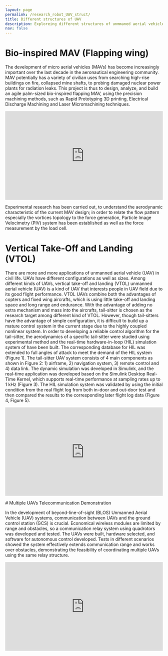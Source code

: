 ```yaml
---
layout: page
permalink: /research_robot_UAV_struct/
title: Different structures of UAV
description: Exploreing different structures of unmmaned aerial vehicles.
nav: false
---
```



# Bio-inspired MAV (Flapping wing)
The development of micro aerial vehicles (MAVs) has become increasingly important over the last decade in the aeronautical engineering community. MAV potentially has a variety of civilian uses from searching high-rise buildings on fire, collapsed mine shafts, to probing damaged nuclear power plants for radiation leaks. This project is thus to design, analyze, and build an agile palm-sized bio-inspired flapping MAV, using the precision machining methods, such as Rapid Prototyping 3D printing, Electrical Discharge Machining and Laser Micromachining techniques.

<div style="position: relative; padding-bottom: 56.25%; height: 0; overflow: hidden; max-width: 100%; background: #000;">
  <iframe style="position: absolute; top: 0; left: 0; width: 100%; height: 100%;" src="https://www.youtube.com/embed/oQox1c263HA" frameborder="0" allow="accelerometer; autoplay; encrypted-media; gyroscope; picture-in-picture" allowfullscreen></iframe>
</div>

Experimental research has been carried out, to understand the aerodynamic characteristic of the current MAV design; in order to relate the flow pattern especially the vortices topology to the force generation, Particle Image Velocimetry (PIV) system has been established as well as the force measurement by the load cell.

# Vertical Take-Off and Landing (VTOL)

There are more and more applications of unmanned aerial vehicle (UAV) in civil life. UAVs have different configurations as well as sizes. Among different kinds of UAVs, vertical take-off and landing (VTOL) unmanned aerial vehicle (UAV) is a kind of UAV that interests people in UAV field due to its good flight performance. VTOL UAVs combine both the advantages of copters and fixed wing aircrafts, which is using little take-off and landing space and long range and endurance. With the advantage of adding no extra mechanism and mass into the aircrafts, tail-sitter is chosen as the research target among different kind of VTOL. However, though tail-sitters have the advantage of simple configuration, it is difficult to build up a mature control system in the current stage due to the highly coupled nonlinear system. In order to developing a reliable control algorithm for the tail-sitter, the aerodynamics of a specific tail-sitter were studied using experimental method and the real-time hardware-in-loop (HIL) simulation system of have been built. The corresponding database for HIL was extended to full angles of attack to meet the demand of the HIL system (Figure 1). The tail-sitter UAV system consists of 4 main components as shown in Figure 2: 1) airframe, 2) navigation system, 3) remote control and 4) data link. The dynamic simulation was developed in Simulink, and the real-time application was developed based on the Simulink Desktop Real-Time Kernel, which supports real-time performance at sampling rates up to 1 kHz (Figure 3). The HIL simulation system was validated by using the initial condition from the real flight log from both in-door and out-door test and then compared the results to the corresponding later flight log data (Figure 4, Figure 5).

<div style="position: relative; padding-bottom: 56.25%; height: 0; overflow: hidden; max-width: 100%; background: #000;">
  <iframe style="position: absolute; top: 0; left: 0; width: 100%; height: 100%;" src="https://www.youtube.com/embed/kYevywwGgjQ?si=dmq0bKf38S1nNc7Y" frameborder="0" allow="accelerometer; autoplay; encrypted-media; gyroscope; picture-in-picture" allowfullscreen></iframe>
</div>

<p></p>
# Multiple UAVs Telecommunication Demonstration

In the development of beyond-line-of-sight (BLOS) Unmanned Aerial Vehicle (UAV) systems, communication between UAVs and the ground control station (GCS) is crucial. Economical wireless modules are limited by range and obstacles, so a communication relay system using quadrotors was developed and tested. The UAVs were built, hardware selected, and software for autonomous control developed. Tests in different scenarios showed the system effectively extends communication range and works over obstacles, demonstrating the feasibility of coordinating multiple UAVs using the same relay structure.


<div style="position: relative; width: 100%; padding-bottom: 56.25%; overflow: hidden; background: transparent;">
  <iframe
    style="position: absolute; top: 0; left: 0; width: 100%; height: 100%;"
    src="https://www.youtube.com/embed/HxN0oafNmzw?si=9SV2JOWX6xq0I9Zv"
    title="YouTube video player"
    frameborder="0"
    allow="accelerometer; autoplay; clipboard-write; encrypted-media; gyroscope; picture-in-picture; web-share"
    referrerpolicy="strict-origin-when-cross-origin"
    allowfullscreen>
  </iframe>
</div>




